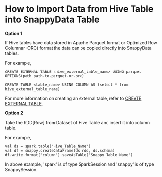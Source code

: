# How to Import Data from Hive Table into SnappyData Table

**Option 1** 

If Hive tables have data stored in Apache Parquet format or Optimized Row Columnar (ORC) format the data can be copied directly into SnappyData tables.

For example,
```pre
CREATE EXTERNAL TABLE <hive_external_table_name> USING parquet OPTIONS(path path-to-parquet-or-orc)

CREATE TABLE <table_name> USING COLUMN AS (select * from hive_external_table_name)
```
For more information on creating an external table, refer to [CREATE EXTERNAL TABLE](../reference/sql_reference/create-external-table.md).

**Option 2**

Take the RDD[Row] from Dataset of Hive Table and insert it into column table.

For example,
```pre
val ds = spark.table("Hive_Table_Name")
val df = snappy.createDataFrame(ds.rdd, ds.schema)
df.write.format("column").saveAsTable("Snappy_Table_Name")
```

In above example, 'spark' is of type SparkSession and 'snappy' is of type SnappySession.
